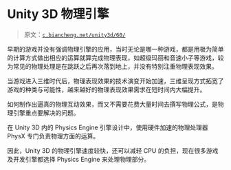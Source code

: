 # Unity 3D 物理引擎

> 原文：[`c.biancheng.net/unity3d/60/`](http://c.biancheng.net/unity3d/60/)

早期的游戏并没有强调物理引擎的应用，当时无论是哪一种游戏，都是用极为简单的计算方式做出相应的运算就算完成物理表现，如超级玛丽和音速小子等游戏，较为常见的物理处理是在跳跃之后再次落到地上，并没有特别注重物理表现效果。

当游戏进入三维时代后，物理表现效果的技术演变开始加速，三维呈现方式拓宽了游戏的种类与可能性，越来越好的物理表现效果需求在短时间内大幅提升。

如何制作出逼真的物理互动效果，而又不需要花费大量时间去撰写物理公式，是物理引擎重点要解决的问题。

在 Unity 3D 内的 Physics Engine 引擎设计中，使用硬件加速的物理处理器 PhysX 专门负责物理方面的运算。

因此，Unity 3D 的物理引擎速度较快，还可以减轻 CPU 的负担，现在很多游戏及开发引擎都选择 Physics Engine 来处理物理部分。